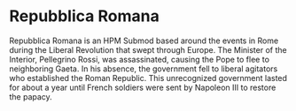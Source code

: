 # Repubblica Romana

Repubblica Romana is an HPM Submod based around the events in Rome during the Liberal Revolution that swept through Europe. The Minister of the Interior, Pellegrino Rossi, was assassinated, causing the Pope to flee to neighboring Gaeta. In his absence, the government fell to liberal agitators who established the Roman Republic. This unrecognized government lasted for about a year until French soldiers were sent by Napoleon III to restore the papacy.
